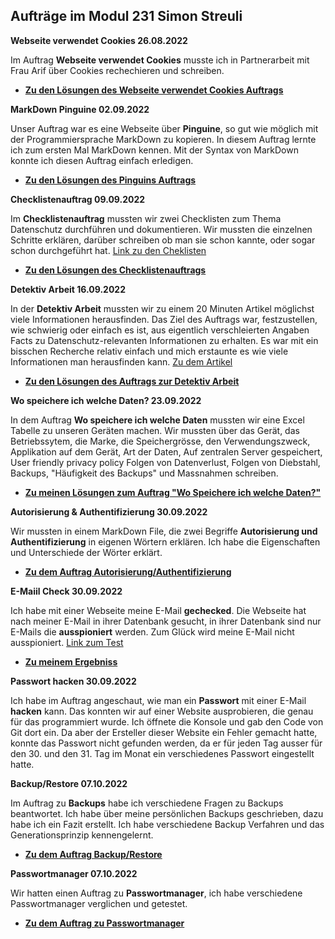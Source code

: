 ## Aufträge im Modul 231 Simon Streuli

**Webseite verwendet Cookies 26.08.2022**

Im Auftrag **Webseite verwendet Cookies** musste ich in Partnerarbeit mit Frau Arif über Cookies rechechieren und schreiben.
- [**Zu den Lösungen des Webseite verwendet Cookies Auftrags**](https://gitlab.com/simonstreuli/m231-auftrag-markdown/-/blob/main/Aufträge/M231_AP22c_Cookies_Arif_Streuli.pdf)

**MarkDown Pinguine 02.09.2022**

Unser Auftrag war es eine Webseite über **Pinguine**, so gut wie möglich mit der Programmiersprache MarkDown zu kopieren. In diesem Auftrag lernte ich zum ersten Mal MarkDown kennen. Mit der Syntax von MarkDown konnte ich diesen Auftrag einfach erledigen.
- [**Zu den Lösungen des Pinguins Auftrags**](https://gitlab.com/simonstreuli/m231-auftrag-markdown/-/blob/main/Aufträge/test.md)

**Checklistenauftrag 09.09.2022**

Im **Checklistenauftrag** mussten wir zwei Checklisten zum Thema Datenschutz durchführen und dokumentieren. Wir mussten die einzelnen Schritte erklären, darüber schreiben ob man sie schon kannte, oder sogar schon durchgeführt hat. [Link zu den Cheklisten](https://www.datenschutz.ch/meine-daten-schuetzen)  
- [**Zu den Lösungen des Checklistenauftrags**](https://gitlab.com/simonstreuli/m231-auftrag-markdown/-/blob/main/Aufträge/Auftrag.md)

**Detektiv Arbeit 16.09.2022**

In der **Detektiv Arbeit** mussten wir zu einem 20 Minuten Artikel möglichst viele Informationen herausfinden. Das Ziel des Auftrags war, festzustellen, wie schwierig oder einfach es ist, aus eigentlich verschleierten Angaben Facts zu Datenschutz-relevanten Informationen zu erhalten. Es war mit ein bisschen Recherche relativ einfach und mich erstaunte es wie viele Informationen man herausfinden kann. [Zu dem Artikel](https://tbzedu.sharepoint.com/sites/campus/students/it/Forms/AllItems.aspx?id=%2Fsites%2Fcampus%2Fstudents%2Fit%2F%5Fread%2Donly%2FM231%2F09%20%2D%20Ressourcen%2FDatenschutz%2FKAE%2FStalking%2DFemizid%20%2D%20%C2%ABDass%20er%20extra%20nach%20Hamburg%20fuhr%2C%20war%20ein%20krasses%20Warnsignal%C2%BB%20%2D%2020%20Minuten%2Epdf&parent=%2Fsites%2Fcampus%2Fstudents%2Fit%2F%5Fread%2Donly%2FM231%2F09%20%2D%20Ressourcen%2FDatenschutz%2FKAE&p=true&ga=1)
- [**Zu den Lösungen des Auftrags zur Detektiv Arbeit**](https://gitlab.com/simonstreuli/m231-auftrag-markdown/-/blob/main/Aufträge/AuftragDetetktivArbeit.md)

**Wo speichere ich welche Daten? 23.09.2022**

In dem Auftrag **Wo speichere ich welche Daten** mussten wir eine Excel Tabelle zu unseren Geräten machen. Wir mussten über das Gerät,	das Betriebssytem, die Marke, die Speichergrösse, den Verwendungszweck, Applikation auf dem Gerät, Art der Daten, Auf zentralen Server gespeichert, User friendly privacy policy	Folgen von Datenverlust, Folgen von Diebstahl, Backups, "Häufigkeit des Backups" und Massnahmen	schreiben.

- [**Zu meinen Lösungen zum Auftrag "Wo Speichere ich welche Daten?"**](https://gitlab.com/-/ide/project/simonstreuli/m231-auftrag-markdown/edit/main/Aufträge/-/Tabelle.xlsx)

**Autorisierung & Authentifizierung 30.09.2022**

Wir mussten in einem MarkDown File, die zwei Begriffe **Autorisierung und Authentifizierung** in eigenen Wörtern erklären. Ich habe die Eigenschaften und Unterschiede der Wörter erklärt. 
- [**Zu dem Auftrag Autorisierung/Authentifizierung**](https://gitlab.com/simonstreuli/m231-auftrag-markdown/-/blob/main/Aufträge/Authetifizierung_Autorisierung.md)

**E-Maiil Check 30.09.2022**

Ich habe mit einer Webseite meine E-Mail **gechecked**. Die Webseite hat nach meiner E-Mail in ihrer Datenbank gesucht, in ihrer Datenbank sind nur E-Mails die **ausspioniert** werden. Zum Glück wird meine E-Mail nicht ausspioniert. [Link zum Test](https://sec.hpi.uni-potsdam.de/ilc/search?lang=de) 
- [**Zu meinem Ergebniss**](https://gitlab.com/simonstreuli/m231-auftrag-markdown/-/blob/main/Aufträge/images/email_check.png)

**Passwort hacken 30.09.2022** 

Ich habe im Auftrag angeschaut, wie man ein **Passwort** mit einer E-Mail **hacken** kann. Das konnten wir auf einer Website ausprobieren, die genau für das programmiert wurde. Ich öffnete die Konsole und gab den Code von Git dort ein. Da aber der Ersteller dieser Website ein Fehler gemacht hatte, konnte das Passwort nicht gefunden werden, da er für jeden Tag ausser für den 30. und den 31. Tag im Monat ein verschiedenes Passwort eingestellt hatte.

**Backup/Restore 07.10.2022**

Im Auftrag zu **Backups** habe ich verschiedene Fragen zu Backups beantwortet. Ich habe über meine persönlichen Backups geschrieben, dazu habe ich ein Fazit erstellt. Ich habe verschiedene Backup Verfahren und das Generationsprinzip kennengelernt.

- [**Zu dem Auftrag Backup/Restore**](https://gitlab.com/simonstreuli/m231-auftrag-markdown/-/blob/main/Aufträge/Backup.md)

**Passwortmanager 07.10.2022**

Wir hatten einen Auftrag zu **Passwortmanager**, ich habe verschiedene Passwortmanager verglichen und getestet.
- [**Zu dem Auftrag zu Passwortmanager**]()
